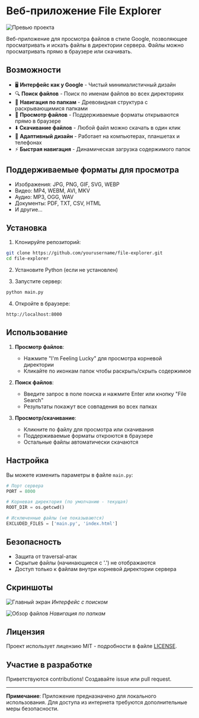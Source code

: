 # Веб-приложение File Explorer

![Превью проекта](screenshot.png)

Веб-приложение для просмотра файлов в стиле Google, позволяющее просматривать и искать файлы в директории сервера. Файлы можно просматривать прямо в браузере или скачивать.

## Возможности

- 🖥️ **Интерфейс как у Google** - Чистый минималистичный дизайн
- 🔍 **Поиск файлов** - Поиск по именам файлов во всех директориях
- 📂 **Навигация по папкам** - Древовидная структура с раскрывающимися папками
- 📄 **Просмотр файлов** - Поддерживаемые форматы открываются прямо в браузере
- ⬇️ **Скачивание файлов** - Любой файл можно скачать в один клик
- 📱 **Адаптивный дизайн** - Работает на компьютерах, планшетах и телефонах
- ⚡ **Быстрая навигация** - Динамическая загрузка содержимого папок

## Поддерживаемые форматы для просмотра

- Изображения: JPG, PNG, GIF, SVG, WEBP
- Видео: MP4, WEBM, AVI, MKV
- Аудио: MP3, OGG, WAV
- Документы: PDF, TXT, CSV, HTML
- И другие...

## Установка

1. Клонируйте репозиторий:
```bash
git clone https://github.com/yourusername/file-explorer.git
cd file-explorer
```

2. Установите Python (если не установлен)

3. Запустите сервер:
```bash
python main.py
```

4. Откройте в браузере:
```
http://localhost:8000
```

## Использование

1. **Просмотр файлов**:
   - Нажмите "I'm Feeling Lucky" для просмотра корневой директории
   - Кликайте по иконкам папок чтобы раскрыть/скрыть содержимое

2. **Поиск файлов**:
   - Введите запрос в поле поиска и нажмите Enter или кнопку "File Search"
   - Результаты покажут все совпадения во всех папках

3. **Просмотр/скачивание**:
   - Кликните по файлу для просмотра или скачивания
   - Поддерживаемые форматы откроются в браузере
   - Остальные файлы автоматически скачаются

## Настройка

Вы можете изменить параметры в файле `main.py`:

```python
# Порт сервера
PORT = 8000

# Корневая директория (по умолчанию - текущая)
ROOT_DIR = os.getcwd()

# Исключенные файлы (не показываются)
EXCLUDED_FILES = ['main.py', 'index.html']
```

## Безопасность

- Защита от traversal-атак
- Скрытые файлы (начинающиеся с '.') не отображаются
- Доступ только к файлам внутри корневой директории сервера

## Скриншоты

![Главный экран](screenshot1.png)
*Интерфейс с поиском*

![Обзор файлов](screenshot2.png)
*Навигация по папкам*

## Лицензия

Проект использует лицензию MIT - подробности в файле [LICENSE](LICENSE).

## Участие в разработке

Приветствуются contributions! Создавайте issue или pull request.

---

**Примечание**: Приложение предназначено для локального использования. Для доступа из интернета требуются дополнительные меры безопасности.
